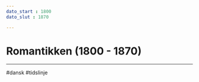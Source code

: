 ```yaml
---
dato_start : 1800
dato_slut : 1870

---
```

# Romantikken (1800 - 1870)




---
#dansk 
#tidslinje 
